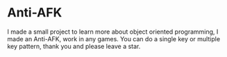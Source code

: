 # Anti-AFK
I made a small project to learn more about object oriented programming, I made an Anti-AFK, work in any games. You can do a single key or multiple key pattern, thank you and please leave a star.
